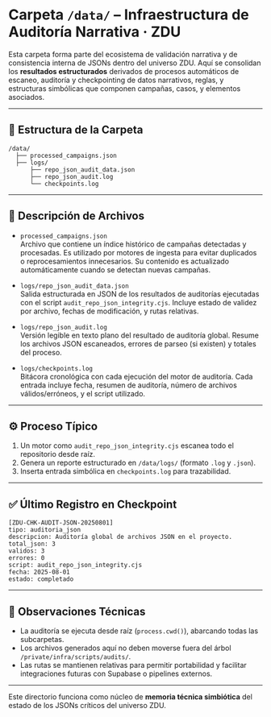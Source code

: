# Carpeta `/data/` – Infraestructura de Auditoría Narrativa · ZDU

Esta carpeta forma parte del ecosistema de validación narrativa y de consistencia interna de JSONs dentro del universo ZDU. Aquí se consolidan los **resultados estructurados** derivados de procesos automáticos de escaneo, auditoría y checkpointing de datos narrativos, reglas, y estructuras simbólicas que componen campañas, casos, y elementos asociados.

---

## 📁 Estructura de la Carpeta

```
/data/
  ├── processed_campaigns.json
  ├── logs/
      ├── repo_json_audit_data.json
      ├── repo_json_audit.log
      └── checkpoints.log
```

---

## 📌 Descripción de Archivos

- `processed_campaigns.json`  
  Archivo que contiene un índice histórico de campañas detectadas y procesadas. Es utilizado por motores de ingesta para evitar duplicados o reprocesamientos innecesarios. Su contenido es actualizado automáticamente cuando se detectan nuevas campañas.

- `logs/repo_json_audit_data.json`  
  Salida estructurada en JSON de los resultados de auditorías ejecutadas con el script `audit_repo_json_integrity.cjs`. Incluye estado de validez por archivo, fechas de modificación, y rutas relativas.

- `logs/repo_json_audit.log`  
  Versión legible en texto plano del resultado de auditoría global. Resume los archivos JSON escaneados, errores de parseo (si existen) y totales del proceso.

- `logs/checkpoints.log`  
  Bitácora cronológica con cada ejecución del motor de auditoría. Cada entrada incluye fecha, resumen de auditoría, número de archivos válidos/erróneos, y el script utilizado.

---

## ⚙️ Proceso Típico

1. Un motor como `audit_repo_json_integrity.cjs` escanea todo el repositorio desde raíz.
2. Genera un reporte estructurado en `/data/logs/` (formato `.log` y `.json`).
3. Inserta entrada simbólica en `checkpoints.log` para trazabilidad.

---

## ✅ Último Registro en Checkpoint

```
[ZDU-CHK-AUDIT-JSON-20250801]
tipo: auditoria_json
descripcion: Auditoría global de archivos JSON en el proyecto.
total_json: 3
validos: 3
errores: 0
script: audit_repo_json_integrity.cjs
fecha: 2025-08-01
estado: completado
```

---

## 🧠 Observaciones Técnicas

- La auditoría se ejecuta desde raíz (`process.cwd()`), abarcando todas las subcarpetas.
- Los archivos generados aquí no deben moverse fuera del árbol `/private/infra/scripts/audits/`.
- Las rutas se mantienen relativas para permitir portabilidad y facilitar integraciones futuras con Supabase o pipelines externos.

---

Este directorio funciona como núcleo de **memoria técnica simbiótica** del estado de los JSONs críticos del universo ZDU.